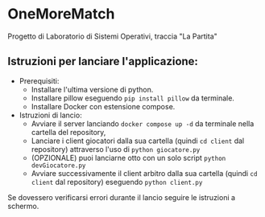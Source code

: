 # OneMoreMatch
 Progetto di Laboratorio di Sistemi Operativi, traccia "La Partita"

## Istruzioni per lanciare l'applicazione:
- Prerequisiti:
	- Installare l'ultima versione di python.
	- Installare pillow eseguendo `pip install pillow` da terminale.
	- Installare Docker con estensione compose.
- Istruzioni di lancio:
	- Avviare il server lanciando `docker compose up -d` da terminale nella cartella del repository,
	- Lanciare i client giocatori dalla sua cartella (quindi `cd client` dal repository) attraverso l'uso di `python giocatore.py`
	- (OPZIONALE) puoi lanciarne otto con un solo script `python devGiocatore.py`
	- Avviare successivamente il client arbitro dalla sua cartella (quindi `cd client` dal repository) eseguendo `python client.py`

 Se dovessero verificarsi errori durante il lancio seguire le istruzioni a schermo.
